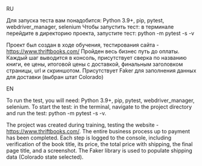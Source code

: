 RU

Для запуска теста вам понадобится: Python 3.9+, pip, pytest, webdriver_manager, selenium
Чтобы запустить тест: в терминале перейдите в директорию проекта, запустите тест: python -m pytest -s -v

Проект был создан в ходе обучения, тестирования сайта - https://www.thriftbooks.com/
Пройден весь бизнес путь до оплаты.
Каждый шаг выводится в консоль, присутствует сверка по названию книги, ее цены, итоговой цены с доставкой, финальным заголовком страницы, url и скриншотом.
Присутствует Faker для заполнения данных для доставки (выбран штат Colorado) 

EN

To run the test, you will need: Python 3.9+, pip, pytest, webdriver_manager, selenium.
To start the test: in the terminal, navigate to the project directory and run the test: python -m pytest -s -v.

The project was created during training, testing the website - https://www.thriftbooks.com/.
The entire business process up to payment has been completed.
Each step is logged to the console, including verification of the book title, its price, the total price with shipping, the final page title, and a screenshot.
The Faker library is used to populate shipping data (Colorado state selected).
